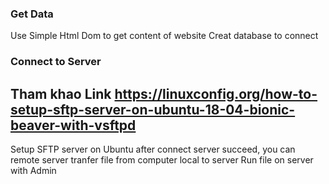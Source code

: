 ### Get Data 
Use Simple Html Dom to get content of website
Creat database to connect


### Connect to Server
## Tham khao Link https://linuxconfig.org/how-to-setup-sftp-server-on-ubuntu-18-04-bionic-beaver-with-vsftpd

  Setup SFTP server on Ubuntu 
  after connect server succeed, you can remote server
  tranfer file from computer local to server
  Run file on server with Admin
  
